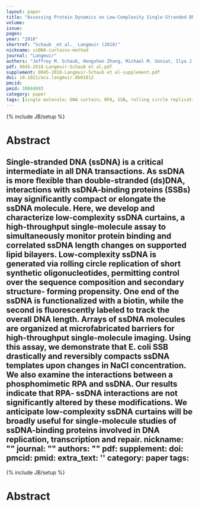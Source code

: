 ```yaml
---
layout: paper
title: "Assessing Protein Dynamics on Low-Complexity Single-Stranded DNA Curtains."
volume:
issue:
pages:
year: "2018"
shortref: "Schaub _et al._ Langmuir (2018)"
nickname: ssDNA-curtains-method
journal: "Langmuir"
authors: "Jeffrey M. Schaub, Hongshan Zhang, Michael M. Soniat, Ilya J. Finkelstein"
pdf: 0045-2018-Langmuir-Schaub et al.pdf
supplement: 0045-2018-Langmuir-Schaub et al-supplement.pdf
doi: 10.1021/acs.langmuir.8b01812
pmcid:
pmid: 30044093
category: paper
tags: [single molecule; DNA curtain; RPA, SSB, rolling circle replication]
---
```

{% include JB/setup %}

# Abstract

Single-stranded DNA (ssDNA) is a critical intermediate in all DNA transactions. As ssDNA is more flexible than double-stranded (ds)DNA, interactions with ssDNA-binding proteins (SSBs) may significantly compact or elongate the ssDNA molecule. Here, we develop and characterize low-complexity ssDNA curtains, a high-throughput single-molecule assay to simultaneously monitor protein binding and correlated ssDNA length changes on supported lipid bilayers. Low-complexity ssDNA is generated via rolling circle replication of short synthetic oligonucleotides, permitting control over the sequence composition and secondary structure- forming propensity. One end of the ssDNA is functionalized with a biotin, while the second is fluorescently labeled to track the overall DNA length. Arrays of ssDNA molecules are organized at microfabricated barriers for high-throughput single-molecule imaging. Using this assay, we demonstrate that E. coli SSB drastically and reversibly compacts ssDNA templates upon changes in NaCl concentration. We also examine the interactions between a phosphomimetic RPA and ssDNA. Our results indicate that RPA- ssDNA interactions are not significantly altered by these modifications. We anticipate low-complexity ssDNA curtains will be broadly useful for single-molecule studies of ssDNA-binding proteins involved in DNA replication, transcription and repair.
nickname: ""
journal: ""
authors: ""
pdf:
supplement:
doi:
pmcid:
pmid:
extra_text: ''
category: paper
tags:
---
{% include JB/setup %}

# Abstract
